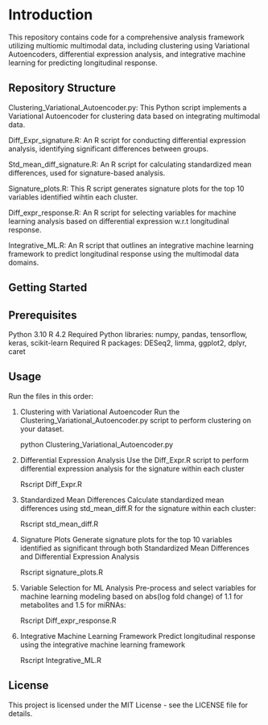 # Introduction

This repository contains code for a comprehensive analysis framework utilizing multiomic multimodal data, including clustering using Variational Autoencoders, differential expression analysis, and integrative machine learning for predicting longitudinal response.

## Repository Structure

Clustering_Variational_Autoencoder.py: This Python script implements a Variational Autoencoder for clustering data based on integrating multimodal data.

Diff_Expr_signature.R: An R script for conducting differential expression analysis, identifying significant differences between groups.

Std_mean_diff_signature.R: An R script for calculating standardized mean differences, used for signature-based analysis.

Signature_plots.R: This R script generates signature plots for the top 10 variables identified wihtin each cluster.

Diff_expr_response.R: An R script for selecting variables for machine learning analysis based on differential expression w.r.t longitudinal response.

Integrative_ML.R: An R script that outlines an integrative machine learning framework to predict longitudinal response using the multimodal data domains.

## Getting Started

## Prerequisites
Python 3.10
R 4.2
Required Python libraries: numpy, pandas, tensorflow, keras, scikit-learn
Required R packages: DESeq2, limma, ggplot2, dplyr, caret

## Usage
Run the files in this order:

1) Clustering with Variational Autoencoder
Run the Clustering_Variational_Autoencoder.py script to perform clustering on your dataset.

    python Clustering_Variational_Autoencoder.py

2) Differential Expression Analysis
Use the Diff_Expr.R script to perform differential expression analysis for the signature within each cluster

    Rscript Diff_Expr.R

3) Standardized Mean Differences
Calculate standardized mean differences using std_mean_diff.R for the signature within each cluster:

    Rscript std_mean_diff.R

4) Signature Plots
Generate signature plots for the top 10 variables identified as significant through both Standardized Mean Differences and Differential Expression Analysis

    Rscript signature_plots.R

5) Variable Selection for ML Analysis
Pre-process and select variables for machine learning modeling based on abs(log fold change) of 1.1 for metabolites and 1.5 for miRNAs:

    Rscript Diff_expr_response.R

6) Integrative Machine Learning Framework
Predict longitudinal response using the integrative machine learning framework 

    Rscript Integrative_ML.R

## License

This project is licensed under the MIT License - see the LICENSE file for details.
